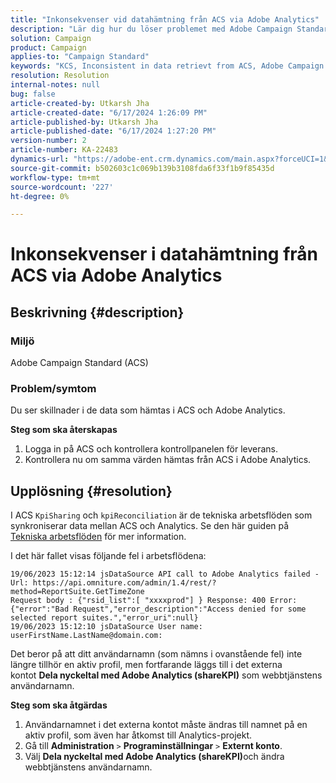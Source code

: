 ```yaml
---
title: "Inkonsekvenser vid datahämtning från ACS via Adobe Analytics"
description: "Lär dig hur du löser problemet med Adobe Campaign Standard (ACS) där du ser skillnader i de data som hämtas i Adobe Campaign Standard och Adobe Analytics."
solution: Campaign
product: Campaign
applies-to: "Campaign Standard"
keywords: "KCS, Inconsistent in data retrievt from ACS, Adobe Campaign Standard, Adobe Analytics, Share KPIs with Adobe Analytics"
resolution: Resolution
internal-notes: null
bug: false
article-created-by: Utkarsh Jha
article-created-date: "6/17/2024 1:26:09 PM"
article-published-by: Utkarsh Jha
article-published-date: "6/17/2024 1:27:20 PM"
version-number: 2
article-number: KA-22483
dynamics-url: "https://adobe-ent.crm.dynamics.com/main.aspx?forceUCI=1&pagetype=entityrecord&etn=knowledgearticle&id=fa40a327-ad2c-ef11-840a-002248084fbb"
source-git-commit: b502603c1c069b139b3108fda6f33f1b9f85435d
workflow-type: tm+mt
source-wordcount: '227'
ht-degree: 0%

---
```


# Inkonsekvenser i datahämtning från ACS via Adobe Analytics

## Beskrivning {#description}


### Miljö

Adobe Campaign Standard (ACS)

### Problem/symtom

Du ser skillnader i de data som hämtas i ACS och Adobe Analytics.

<b>Steg som ska återskapas</b>

1. Logga in på ACS och kontrollera kontrollpanelen för leverans.
2. Kontrollera nu om samma värden hämtas från ACS i Adobe Analytics.



## Upplösning {#resolution}


I ACS `KpiSharing` och `kpiReconciliation` är de tekniska arbetsflöden som synkroniserar data mellan ACS och Analytics. Se den här guiden på [Tekniska arbetsflöden](https://experienceleague.adobe.com/docs/campaign-standard/using/administrating/application-settings/technical-workflows.html?lang=en) för mer information.

I det här fallet visas följande fel i arbetsflödena:


```
19/06/2023 15:12:14 jsDataSource API call to Adobe Analytics failed - Url: https://api.omniture.com/admin/1.4/rest/?method=ReportSuite.GetTimeZone
Request body : {"rsid_list":[ "xxxxprod"] } Response: 400 Error: {"error":"Bad Request","error_description":"Access denied for some selected report suites.","error_uri":null}
19/06/2023 15:12:10 jsDataSource User name: userFirstName.LastName@domain.com:
```


Det beror på att ditt användarnamn (som nämns i ovanstående fel) inte längre tillhör en aktiv profil, men fortfarande läggs till i det externa kontot <b>Dela nyckeltal med Adobe Analytics (shareKPI)</b> som webbtjänstens användarnamn.

<b>Steg som ska åtgärdas</b>

1. Användarnamnet i det externa kontot måste ändras till namnet på en aktiv profil, som även har åtkomst till Analytics-projekt.
2. Gå till <b>Administration</b> `>`  <b>Programinställningar</b> `>`  <b>Externt konto</b>.
3. Välj <b>Dela nyckeltal med Adobe Analytics (shareKPI)</b>och ändra webbtjänstens användarnamn.

